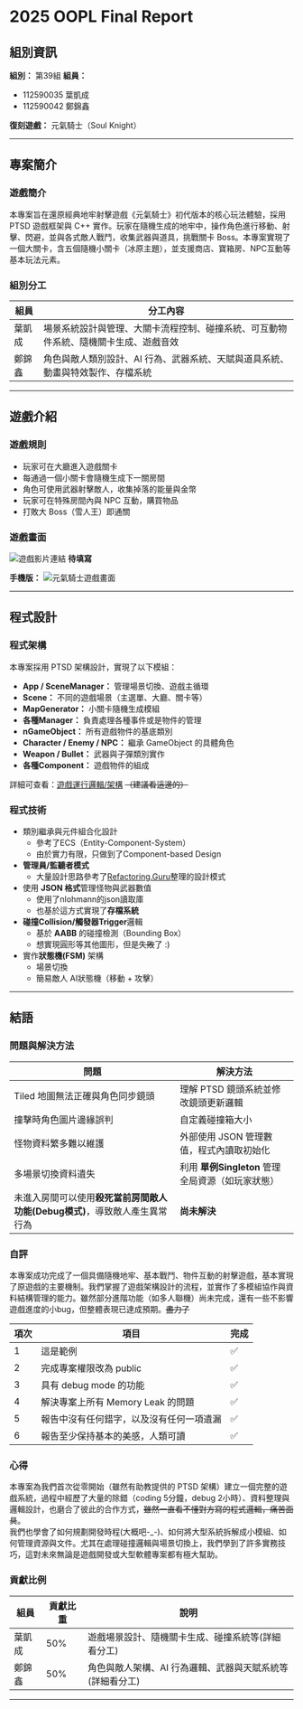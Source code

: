 # 2025 OOPL Final Report

## 組別資訊

**組別：** 第39組
**組員：**

-  112590035 葉凱成
- 112590042 鄭錦鑫

**復刻遊戲：** 元氣騎士（Soul Knight）

---

## 專案簡介

### 遊戲簡介

本專案旨在還原經典地牢射擊遊戲《元氣騎士》初代版本的核心玩法體驗，採用 PTSD 遊戲框架與 C++ 實作。玩家在隨機生成的地牢中，操作角色進行移動、射擊、閃避，並與各式敵人戰鬥，收集武器與道具，挑戰關卡 Boss。本專案實現了一個大關卡，含五個隨機小關卡（冰原主題），並支援商店、寶箱房、NPC互動等基本玩法元素。   

### 組別分工

| 組員  | 分工內容                                  |
| ----- | ---------------------------------------- |
| 葉凱成 | 場景系統設計與管理、大關卡流程控制、碰撞系統、可互動物件系統、隨機關卡生成、遊戲音效 |
| 鄭錦鑫 | 角色與敵人類別設計、AI 行為、武器系統、天賦與道具系統、動畫與特效製作、存檔系統  |

---

## 遊戲介紹

### 遊戲規則

* 玩家可在大廳進入遊戲關卡  
* 每通過一個小關卡會隨機生成下一關房間  
* 角色可使用武器射擊敵人，收集掉落的能量與金幣  
* 玩家可在特殊房間內與 NPC 互動，購買物品   
* 打敗大 Boss（雪人王）即通關   

### 遊戲畫面

![遊戲影片連結](XXXX) **待填寫** 

**手機版：**
![元氣騎士遊戲畫面](https://img.youtube.com/vi/CTrSVxV5OhA/0.jpg)   

---

## 程式設計

### 程式架構

本專案採用 PTSD 架構設計，實現了以下模組：

- **App / SceneManager：** 管理場景切換、遊戲主循環 
- **Scene：** 不同的遊戲場景（主選單、大廳、關卡等）    
- **MapGenerator：** 小關卡隨機生成模組 
- **各種Manager：** 負責處理各種事件或是物件的管理  
- **nGameObject：** 所有遊戲物件的基底類別  
- **Character / Enemy / NPC：** 繼承 GameObject 的具體角色  
- **Weapon / Bullet：** 武器與子彈類別實作  
- **各種Component：** 遊戲物件的組成  

詳細可查看：[遊戲運行邏輯/架構](https://excalidraw.com/#room=14f2a41e39a4bd1c4af2,OME25KsrfJQcoMUMvtZfhg) ~~（建議看這邊的）~~

### 程式技術

- 類別繼承與元件組合化設計  
    - 參考了ECS（Entity-Component-System）  
    - 由於實力有限，只做到了Component-based Design  
- **管理員/監聽者模式**
    - 大量設計思路參考了[Refactoring.Guru](https://refactoringguru.cn/)整理的設計模式
- 使用 **JSON 格式**管理怪物與武器數值  
    - 使用了nlohmann的json讀取庫    
    - 也基於這方式實現了**存檔系統**
- **碰撞Collision/觸發器Trigger**邏輯
    - 基於 **AABB** 的碰撞檢測（Bounding Box）
    - 想實現圓形等其他圖形，但是~~失敗~~了 :)   
- 實作**狀態機(FSM)** 架構 
    - 場景切換  
    - 簡易敵人 AI狀態機（移動 + 攻擊）

---

## 結語

### 問題與解決方法

| 問題                  | 解決方法                        |
| ------------------- | --------------------------- |
| Tiled 地圖無法正確與角色同步鏡頭 | 理解 PTSD 鏡頭系統並修改鏡頭更新邏輯      |
| 撞擊時角色圖片邊緣誤判         | 自定義碰撞箱大小 |
| 怪物資料繁多難以維護   | 外部使用 JSON 管理數值，程式內讀取初始化   |
| 多場景切換資料遺失     | 利用 **單例Singleton** 管理全局資源（如玩家狀態）  |
| 未進入房間可以使用**殺死當前房間敵人功能(Debug模式)**，導致敵人產生異常行為  | **尚未解決**  |

### 自評

本專案成功完成了一個具備隨機地牢、基本戰鬥、物件互動的射擊遊戲，基本實現了原遊戲的主要機制。我們掌握了遊戲架構設計的流程，並實作了多模組協作與資料結構管理的能力。雖然部分進階功能（如多人聯機）尚未完成，還有一些不影響遊戲進度的小bug，但整體表現已達成預期。~~盡力了~~

| 項次 | 項目                      | 完成 |
| -- | ----------------------- | -- |
| 1  | 這是範例                    | ✅  |
| 2  | 完成專案權限改為 public         | ✅  |
| 3  | 具有 debug mode 的功能       | ✅  |
| 4  | 解決專案上所有 Memory Leak 的問題 | ✅  |
| 5  | 報告中沒有任何錯字，以及沒有任何一項遺漏    | ✅  |
| 6  | 報告至少保持基本的美感，人類可讀        | ✅  |

### 心得

本專案為我們首次從零開始（雖然有助教提供的 PTSD 架構）建立一個完整的遊戲系統，過程中經歷了大量的除錯（coding 5分鐘，debug 2小時）、資料整理與邏輯設計，也磨合了彼此的合作方式，~~雖然一直看不懂對方寫的程式邏輯，痛苦面具~~。  
我們也學會了如何規劃開發時程(大概吧-_-)、如何將大型系統拆解成小模組、如何管理資源與文件。尤其在處理碰撞邏輯與場景切換上，我們學到了許多實務技巧，這對未來無論是遊戲開發或大型軟體專案都有極大幫助。

### 貢獻比例

| 組員  | 貢獻比重 | 說明                      |
| --- | ---- | ----------------------- |
| 葉凱成 | 50%  | 遊戲場景設計、隨機關卡生成、碰撞系統等(詳細看分工)   |
| 鄭錦鑫 | 50%  | 角色與敵人架構、AI 行為邏輯、武器與天賦系統等(詳細看分工) |

---

